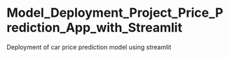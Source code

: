 # Model_Deployment_Project_Price_Prediction_App_with_Streamlit
Deployment of car price prediction model using streamlit
